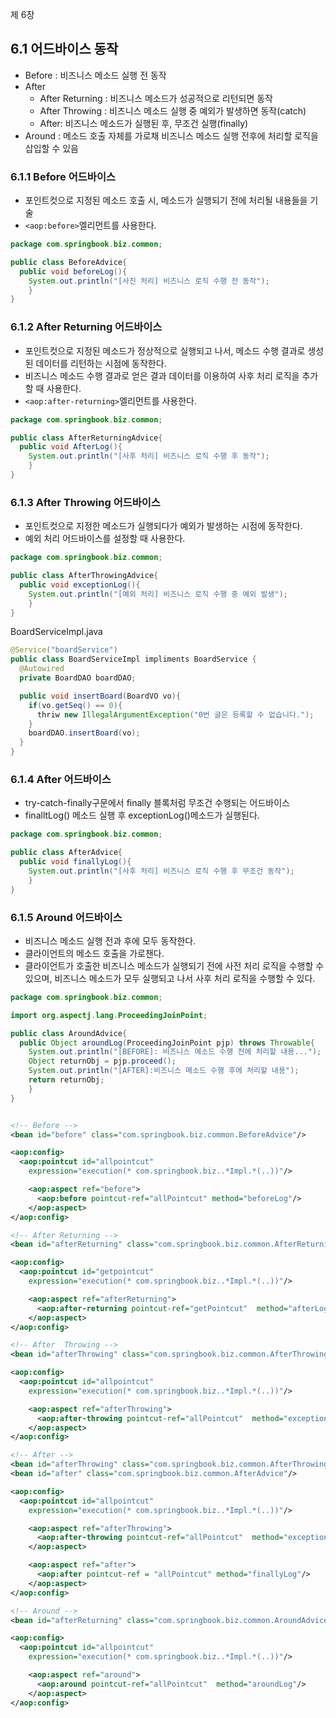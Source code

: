 제 6장
## 6.1 어드바이스 동작
- Before : 비즈니스 메소드 실행 전 동작
- After
  - After Returning : 비즈니스 메소드가 성공적으로 리턴되면 동작
  - After Throwing : 비즈니스 메소드 실행 중 예외가 발생하면 동작(catch)
  - After: 비즈니스 메소드가 실행된 후, 무조건 실행(finally)
- Around : 메소드 호출 자체를 가로채 비즈니스 메소드 실행 전후에 처리할 로직을 삽입할 수 있음

### 6.1.1 Before 어드바이스
- 포인트컷으로 지정된 메소드 호출 시, 메소드가 실행되기 전에 처리될 내용들을 기술
- `<aop:before>`엘리먼트를 사용한다.

```java
package com.springbook.biz.common;

public class BeforeAdvice{
  public void beforeLog(){
    System.out.println("[사진 처리] 비즈니스 로직 수행 전 동작");
    }
}
```

### 6.1.2 After Returning 어드바이스
- 포인트컷으로 지정된 메소드가 정상적으로 실행되고 나서, 메소드 수행 결과로 생성된 데이터를 리턴하는 시점에 동작한다.
- 비즈니스 메소드 수행 결과로 얻은 결과 데이터를 이용하여 사후 처리 로직을 추가할 때 사용한다.
- `<aop:after-returning>`엘리먼트를 사용한다.


```java
package com.springbook.biz.common;

public class AfterReturningAdvice{
  public void AfterLog(){
    System.out.println("[사후 처리] 비즈니스 로직 수행 후 동작");
    }
}
```

### 6.1.3 After Throwing 어드바이스
- 포인트컷으로 지정한 메소드가 실행되다가 예외가 발생하는 시점에 동작한다.
- 예외 처리 어드바이스를 설정할 때 사용한다.

```java
package com.springbook.biz.common;

public class AfterThrowingAdvice{
  public void exceptionLog(){
    System.out.println("[예외 처리] 비즈니스 로직 수행 중 예외 발생");
    }
}
```
BoardServiceImpl.java
```java
@Service("boardService")
public class BoardServiceImpl impliments BoardService {
  @Autowired
  private BoardDAO boardDAO;

  public void insertBoard(BoardVO vo){
    if(vo.getSeq() == 0){
      thriw new IllegalArgumentException("0번 글은 등록할 수 없습니다.");
    }
    boardDAO.insertBoard(vo);
  }
}

```

### 6.1.4 After 어드바이스
- try-catch-finally구문에서 finally 블록처럼 무조건 수행되는 어드바이스
- finalltLog() 메소드 실행 후 exceptionLog()메소드가 실행된다.

```java
package com.springbook.biz.common;

public class AfterAdvice{
  public void finallyLog(){
    System.out.println("[사후 처리] 비즈니스 로직 수행 후 무조건 동작");
    }
}
```

### 6.1.5 Around 어드바이스
- 비즈니스 메소드 실행 전과 후에 모두 동작한다.
- 클라이언트의 메소드 호출을 가로챈다.
- 클라이언트가 호출한 비즈니스 메소드가 실행되기 전에 사전 처리 로직을 수행할 수 있으며, 비즈니스 메소드가 모두 실행되고 나서 사후 처리 로직을 수행할 수 있다.

```java
package com.springbook.biz.common;

import org.aspectj.lang.ProceedingJoinPoint;

public class AroundAdvice{
  public Object aroundLog(ProceedingJoinPoint pjp) throws Throwable{
    System.out.println("[BEFORE]: 비즈니스 메소드 수행 전에 처리할 내용...");
    Object returnObj = pjp.proceed();
    System.out.println("[AFTER]:비즈니스 메소드 수행 후에 처리할 내용");
    return returnObj;
    }
}
```






```xml

<!-- Before -->
<bean id="before" class="com.springbook.biz.common.BeforeAdvice"/>

<aop:config>
  <aop:pointcut id="allpointcut"
    expression="execution(* com.springbook.biz..*Impl.*(..))"/>

    <aop:aspect ref="before">
      <aop:before pointcut-ref="allPointcut" method="beforeLog"/>
    </aop:aspect>
</aop:config>

<!-- After Returning -->
<bean id="afterReturning" class="com.springbook.biz.common.AfterReturningAdvice"/>

<aop:config>
  <aop:pointcut id="getpointcut"
    expression="execution(* com.springbook.biz..*Impl.*(..))"/>

    <aop:aspect ref="afterReturning">
      <aop:after-returning pointcut-ref="getPointcut"  method="afterLog"/>
    </aop:aspect>
</aop:config>

<!-- After  Throwing -->
<bean id="afterThrowing" class="com.springbook.biz.common.AfterThrowingAdvice"/>

<aop:config>
  <aop:pointcut id="allpointcut"
    expression="execution(* com.springbook.biz..*Impl.*(..))"/>

    <aop:aspect ref="afterThrowing">
      <aop:after-throwing pointcut-ref="allPointcut"  method="exceptionLog"/>
    </aop:aspect>
</aop:config>

<!-- After -->
<bean id="afterThrowing" class="com.springbook.biz.common.AfterThrowingAdvice"/>
<bean id="after" class="com.springbook.biz.common.AfterAdvice"/>

<aop:config>
  <aop:pointcut id="allpointcut"
    expression="execution(* com.springbook.biz..*Impl.*(..))"/>

    <aop:aspect ref="afterThrowing">
      <aop:after-throwing pointcut-ref="allPointcut"  method="exceptionLog"/>
    </aop:aspect>

    <aop:aspect ref="after">
      <aop:after pointcut-ref = "allPointcut" method="finallyLog"/>
    </aop:aspect>
</aop:config>

<!-- Around -->
<bean id="afterReturning" class="com.springbook.biz.common.AroundAdvice"/>

<aop:config>
  <aop:pointcut id="allpointcut"
    expression="execution(* com.springbook.biz..*Impl.*(..))"/>

    <aop:aspect ref="around">
      <aop:around pointcut-ref="allPointcut"  method="aroundLog"/>
    </aop:aspect>
</aop:config>
```
